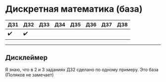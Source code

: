 # Дискретная математика (база)
| ДЗ1 | ДЗ2 | ДЗ3 | ДЗ4 | ДЗ5 | ДЗ6 | ДЗ7 | ДЗ8 |
| --- | --- | --- | --- | --- | --- | --- | --- |
| ✔️ | ✔️ | | | | | | |
---
## Дисклеймер
Я знаю, что в 2 и 3 заданиях ДЗ2 сделано по одному примеру. Это база (Поляков не замечает)

